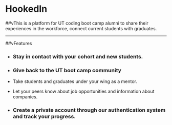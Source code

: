 # HookedIn 



##vThis is a platform for UT coding boot camp alumni to share their experiences in the workforce, connect current students with graduates. 


---------

##vFeatures

* ### Stay in contact with your cohort and new students. 

* ### Give back to the UT boot camp community 

* Take students and graduates under your wing as a mentor.

* Let your peers know about job opportunities and information about companies.

* ### Create a private account through our authentication system and track your progress. 